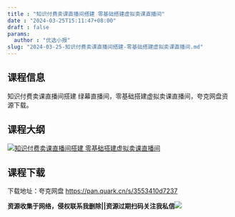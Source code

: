 ```yaml
---
title : "知识付费卖课直播间搭建 零基础搭建虚拟卖课直播间"
date : "2024-03-25T15:11:47+08:00"
draft : false
params:
  author : "优选小报"
slug: "2024-03-25-知识付费卖课直播间搭建-零基础搭建虚拟卖课直播间.md"
---
```


## 课程信息

知识付费卖课直播间搭建 绿幕直播间，零基础搭建虚拟卖课直播间，夸克网盘资源下载。

## 课程大纲

[![知识付费卖课直播间搭建
零基础搭建虚拟卖课直播间](//img7-1.zhekoulieshou.com/mmbiz_jpg/iaHBVewvSIbAjcr9g6TlCXSfiaDqkbzuEzr6HW00iaktW9PKcnKDqV44CxW5ickjL2G8ZEgaqnRTYKiashzg2JvnU4g/0)](//img7-1.zhekoulieshou.com/mmbiz_jpg/iaHBVewvSIbAjcr9g6TlCXSfiaDqkbzuEzr6HW00iaktW9PKcnKDqV44CxW5ickjL2G8ZEgaqnRTYKiashzg2JvnU4g/0)

## 课程下载

下载地址：夸克网盘 https://pan.quark.cn/s/3553410d7237

**资源收集于网络，侵权联系我删除||资源过期扫码关注我私信**![](//img7-1.zhekoulieshou.com/mmbiz_jpg/iaHBVewvSIbAjcr9g6TlCXSfiaDqkbzuEzp207hVzPqT4YGQOAazQ1KNHCeACbia5Lzq4Ckwibe48iar1q7lgVP1o3w/640?wx_fmt=jpeg&from=appmsg)


